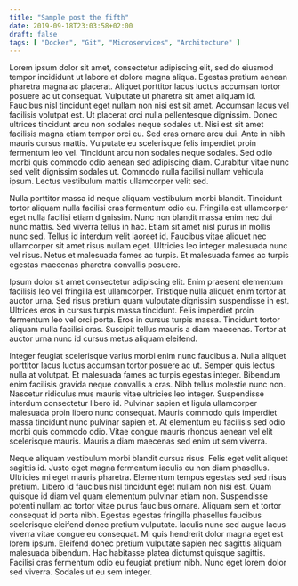 ```yaml
---
title: "Sample post the fifth"
date: 2019-09-18T23:03:58+02:00
draft: false
tags: [ "Docker", "Git", "Microservices", "Architecture" ]
---
```


Lorem ipsum dolor sit amet, consectetur adipiscing elit, sed do eiusmod tempor incididunt ut labore et dolore magna aliqua. Egestas pretium aenean pharetra magna ac placerat. Aliquet porttitor lacus luctus accumsan tortor posuere ac ut consequat. Vulputate ut pharetra sit amet aliquam id. Faucibus nisl tincidunt eget nullam non nisi est sit amet. Accumsan lacus vel facilisis volutpat est. Ut placerat orci nulla pellentesque dignissim. Donec ultrices tincidunt arcu non sodales neque sodales ut. Nisi est sit amet facilisis magna etiam tempor orci eu. Sed cras ornare arcu dui. Ante in nibh mauris cursus mattis. Vulputate eu scelerisque felis imperdiet proin fermentum leo vel. Tincidunt arcu non sodales neque sodales. Sed odio morbi quis commodo odio aenean sed adipiscing diam. Curabitur vitae nunc sed velit dignissim sodales ut. Commodo nulla facilisi nullam vehicula ipsum. Lectus vestibulum mattis ullamcorper velit sed.

Nulla porttitor massa id neque aliquam vestibulum morbi blandit. Tincidunt tortor aliquam nulla facilisi cras fermentum odio eu. Fringilla est ullamcorper eget nulla facilisi etiam dignissim. Nunc non blandit massa enim nec dui nunc mattis. Sed viverra tellus in hac. Etiam sit amet nisl purus in mollis nunc sed. Tellus id interdum velit laoreet id. Faucibus vitae aliquet nec ullamcorper sit amet risus nullam eget. Ultricies leo integer malesuada nunc vel risus. Netus et malesuada fames ac turpis. Et malesuada fames ac turpis egestas maecenas pharetra convallis posuere.

Ipsum dolor sit amet consectetur adipiscing elit. Enim praesent elementum facilisis leo vel fringilla est ullamcorper. Tristique nulla aliquet enim tortor at auctor urna. Sed risus pretium quam vulputate dignissim suspendisse in est. Ultrices eros in cursus turpis massa tincidunt. Felis imperdiet proin fermentum leo vel orci porta. Eros in cursus turpis massa. Tincidunt tortor aliquam nulla facilisi cras. Suscipit tellus mauris a diam maecenas. Tortor at auctor urna nunc id cursus metus aliquam eleifend.

Integer feugiat scelerisque varius morbi enim nunc faucibus a. Nulla aliquet porttitor lacus luctus accumsan tortor posuere ac ut. Semper quis lectus nulla at volutpat. Et malesuada fames ac turpis egestas integer. Bibendum enim facilisis gravida neque convallis a cras. Nibh tellus molestie nunc non. Nascetur ridiculus mus mauris vitae ultricies leo integer. Suspendisse interdum consectetur libero id. Pulvinar sapien et ligula ullamcorper malesuada proin libero nunc consequat. Mauris commodo quis imperdiet massa tincidunt nunc pulvinar sapien et. At elementum eu facilisis sed odio morbi quis commodo odio. Vitae congue mauris rhoncus aenean vel elit scelerisque mauris. Mauris a diam maecenas sed enim ut sem viverra.

Neque aliquam vestibulum morbi blandit cursus risus. Felis eget velit aliquet sagittis id. Justo eget magna fermentum iaculis eu non diam phasellus. Ultricies mi eget mauris pharetra. Elementum tempus egestas sed sed risus pretium. Libero id faucibus nisl tincidunt eget nullam non nisi est. Quam quisque id diam vel quam elementum pulvinar etiam non. Suspendisse potenti nullam ac tortor vitae purus faucibus ornare. Aliquam sem et tortor consequat id porta nibh. Egestas egestas fringilla phasellus faucibus scelerisque eleifend donec pretium vulputate. Iaculis nunc sed augue lacus viverra vitae congue eu consequat. Mi quis hendrerit dolor magna eget est lorem ipsum. Eleifend donec pretium vulputate sapien nec sagittis aliquam malesuada bibendum. Hac habitasse platea dictumst quisque sagittis. Facilisi cras fermentum odio eu feugiat pretium nibh. Nunc eget lorem dolor sed viverra. Sodales ut eu sem integer.